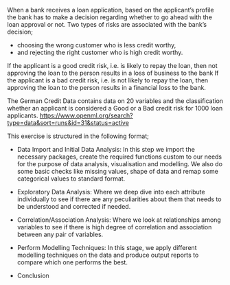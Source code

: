 When a bank receives a loan application, based on the applicant’s profile the bank has to make a decision regarding whether to go ahead with the loan approval or not. Two types of risks are associated with the bank’s decision;

- choosing the wrong customer who is less credit worthy,
- and rejecting the right customer who is high credit worthy.

If the applicant is a good credit risk, i.e. is likely to repay the loan, then not approving the loan to the person results in a loss of business to the bank If the applicant is a bad credit risk, i.e. is not likely to repay the loan, then approving the loan to the person results in a financial loss to the bank.

The German Credit Data contains data on 20 variables and the classification whether an applicant is considered a Good or a Bad credit risk for 1000 loan applicants.
https://www.openml.org/search?type=data&sort=runs&id=31&status=active

This exercise is structured in the following format;

* Data Import and Initial Data Analysis: In this step we import the necessary packages, create the required functions custom to our needs for the purpose of data analysis, visualisation and modelling. We also do some basic checks like missing values, shape of data and remap some categorical values to standard format.

* Exploratory Data Analysis: Where we deep dive into each attribute individually to see if there are any peculiarities about them that needs to be understood and corrected if needed.

* Correlation/Association Analysis: Where we look at relationships among variables to see if there is high degree of correlation and association between any pair of variables.

* Perform Modelling Techniques: In this stage, we apply different modelling techniques on the data and produce output reports to compare which one performs the best.

* Conclusion